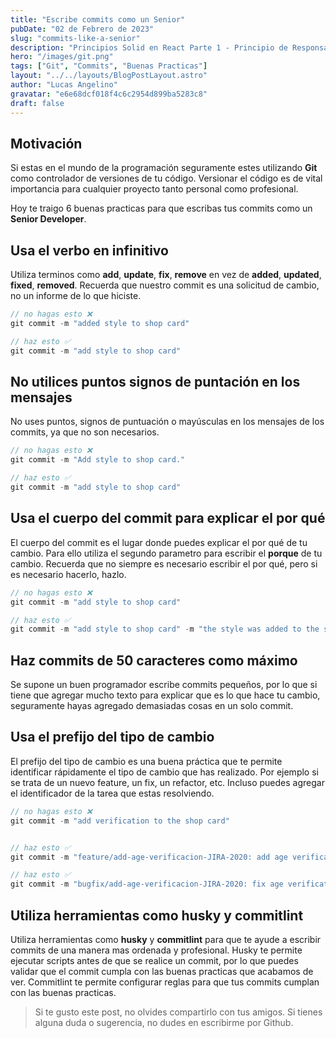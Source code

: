 ```yaml
---
title: "Escribe commits como un Senior"
pubDate: "02 de Febrero de 2023"
slug: "commits-like-a-senior"
description: "Principios Solid en React Parte 1 - Principio de Responsabilidad Unica."
hero: "/images/git.png"
tags: ["Git", "Commits", "Buenas Practicas"]
layout: "../../layouts/BlogPostLayout.astro"
author: "Lucas Angelino"
gravatar: "e6e68dcf018f4c6c2954d899ba5283c8"
draft: false
---
```


## Motivación

Si estas en el mundo de la programación seguramente estes utilizando **Git** como controlador de versiones de tu código. Versionar el código es de vital importancia para cualquier proyecto tanto personal como profesional. 

Hoy te traigo 6 buenas practicas para que escribas tus commits como un **Senior Developer**.

## Usa el verbo en infinitivo
Utiliza terminos como **add**, **update**, **fix**, **remove** en vez de **added**, **updated**, **fixed**, **removed**. Recuerda que nuestro commit es una solicitud de cambio, no un informe de lo que hiciste.

```js
// no hagas esto ❌
git commit -m "added style to shop card"
```

```js
// haz esto ✅
git commit -m "add style to shop card"
```


## No utilices puntos signos de puntación en los mensajes
No uses puntos, signos de puntuación o mayúsculas en los mensajes de los commits, ya que no son necesarios. 

```js
// no hagas esto ❌
git commit -m "Add style to shop card."
```

```js
// haz esto ✅
git commit -m "add style to shop card"
```

## Usa el cuerpo del commit para explicar el por qué
El cuerpo del commit es el lugar donde puedes explicar el por qué de tu cambio. Para ello utiliza el segundo parametro para escribir el **porque** de tu cambio. Recuerda que no siempre es necesario escribir el por qué, pero si es necesario hacerlo, hazlo.

```js
// no hagas esto ❌
git commit -m "add style to shop card"
```

```js
// haz esto ✅
git commit -m "add style to shop card" -m "the style was added to the shop card to make it more attractive"
```

## Haz commits de 50 caracteres como máximo
Se supone un buen programador escribe commits pequeños, por lo que si tiene que agregar mucho texto para explicar que es lo que hace tu cambio, seguramente hayas agregado demasiadas cosas en un solo commit. 

## Usa el prefijo del tipo de cambio
El prefijo del tipo de cambio es una buena práctica que te permite identificar rápidamente el tipo de cambio que has realizado. Por ejemplo si se trata de un nuevo feature, un fix, un refactor, etc. Incluso puedes agregar el identificador de la tarea que estas resolviendo.

```js
// no hagas esto ❌
git commit -m "add verification to the shop card"
```

```js
```

```js
// haz esto ✅
git commit -m "feature/add-age-verificacion-JIRA-2020: add age verification to the shop card"
```

```js
// haz esto ✅
git commit -m "bugfix/add-age-verificacion-JIRA-2020: fix age verification to the shop card"
```

## Utiliza herramientas como husky y commitlint
Utiliza herramientas como **husky** y **commitlint** para que te ayude a escribir commits de una manera mas ordenada y profesional. Husky te permite ejecutar scripts antes de que se realice un commit, por lo que puedes validar que el commit cumpla con las buenas practicas que acabamos de ver. Commitlint te permite configurar reglas para que tus commits cumplan con las buenas practicas.





> Si te gusto este post, no olvides compartirlo con tus amigos. Si tienes alguna duda o sugerencia, no dudes en escribirme por Github.

